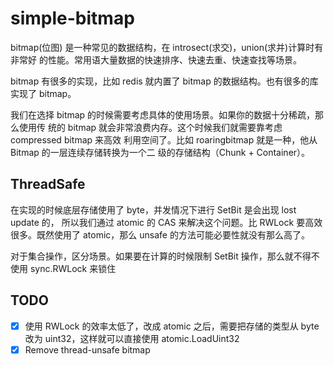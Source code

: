 # simple-bitmap

bitmap(位图) 是一种常见的数据结构，在 introsect(求交)，union(求并)计算时有非常好
的性能。常用语大量数据的快速排序、快速去重、快速查找等场景。

bitmap 有很多的实现，比如 redis 就内置了 bitmap 的数据结构。也有很多的库实现了
bitmap。

我们在选择 bitmap 的时候需要考虑具体的使用场景。如果你的数据十分稀疏，那么使用传
统的 bitmap 就会非常浪费内存。这个时候我们就需要靠考虑 compressed bitmap 来高效
利用空间了。比如 roaringbitmap 就是一种，他从 Bitmap 的一层连续存储转换为一个二
级的存储结构（Chunk + Container）。

## ThreadSafe

在实现的时候底层存储使用了 byte，并发情况下进行 SetBit 是会出现 lost update 的，
所以我们通过 atomic 的 CAS 来解决这个问题。比 RWLock 要高效很多。既然使用了
atomic，那么 unsafe 的方法可能必要性就没有那么高了。

对于集合操作，区分场景。如果要在计算的时候限制 SetBit 操作，那么就不得不使用
sync.RWLock 来锁住

## TODO

- [x] 使用 RWLock 的效率太低了，改成 atomic 之后，需要把存储的类型从 byte 改为
      uint32，这样就可以直接使用 atomic.LoadUint32
- [x] Remove thread-unsafe bitmap
